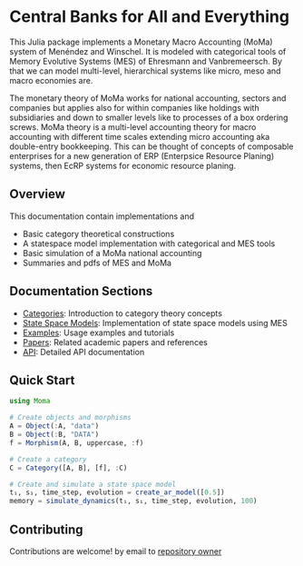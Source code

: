# Central Banks for All and Everything

This Julia package implements a Monetary Macro Accounting (MoMa) system of Menéndez and Winschel.
It is modeled with categorical tools of Memory Evolutive Systems (MES) of Ehresmann and Vanbremeersch.
By that we can model multi-level, hierarchical systems like micro, meso and macro economies are.

The monetary theory of MoMa works for national accounting, sectors and companies
but applies also for within companies like holdings with subsidiaries
and down to smaller levels like to processes of a box ordering screws.
MoMa theory is a multi-level accounting theory for macro accounting with different time scales
extending micro accounting aka double-entry bookkeeping. 
This can be thought of concepts of composable enterprises for a new generation of ERP (Enterpsice Resource Planing) 
systems, then EcRP systems for economic resource planing.

## Overview

This documentation contain implementations and

- Basic category theoretical constructions
- A statespace model implementation with categorical and MES tools
- Basic simulation of a MoMa national accounting
- Summaries and pdfs of MES and MoMa

## Documentation Sections

- [Categories](categories.md): Introduction to category theory concepts
- [State Space Models](state_space_models.md): Implementation of state space models using MES
- [Examples](examples.md): Usage examples and tutorials
- [Papers](papers.md): Related academic papers and references
- [API](api.md): Detailed API documentation

## Quick Start

```julia
using Moma

# Create objects and morphisms
A = Object(:A, "data")
B = Object(:B, "DATA")
f = Morphism(A, B, uppercase, :f)

# Create a category
C = Category([A, B], [f], :C)

# Create and simulate a state space model
t₁, s₁, time_step, evolution = create_ar_model([0.5])
memory = simulate_dynamics(t₁, s₁, time_step, evolution, 100)
```

## Contributing

Contributions are welcome! by email to [repository owner](https://github.com/viktorwinschel)
